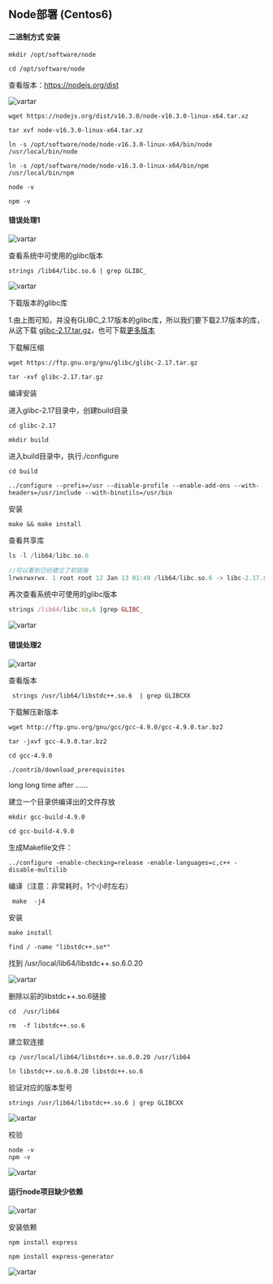 ## Node部署 (Centos6)

#### 二进制方式 安装

```
mkdir /opt/software/node

cd /opt/software/node
```

查看版本：https://nodejs.org/dist

![vartar](node-pic/image-20210621115310475.png)

```
wget https://nodejs.org/dist/v16.3.0/node-v16.3.0-linux-x64.tar.xz   

tar xvf node-v16.3.0-linux-x64.tar.xz

ln -s /opt/software/node/node-v16.3.0-linux-x64/bin/node /usr/local/bin/node

ln -s /opt/software/node/node-v16.3.0-linux-x64/bin/npm /usr/local/bin/npm

node -v

npm -v
```



#### 错误处理1

![vartar](node-pic/image-20210621135308799.png)

查看系统中可使用的glibc版本

```
strings /lib64/libc.so.6 | grep GLIBC_

```

![vartar](node-pic/image-20210621153441646.png)



下载版本的glibc库

1.由上图可知，并没有GLIBC_2.17版本的glibc库，所以我们要下载2.17版本的库，从这下载 [glibc-2.17.tar.gz](https://ftp.gnu.org/gnu/glibc/glibc-2.17.tar.gz)，也可下载[更多版本](https://ftp.gnu.org/gnu/glibc/) 

下载解压缩

```
wget https://ftp.gnu.org/gnu/glibc/glibc-2.17.tar.gz

tar -xvf glibc-2.17.tar.gz
```

编译安装

进入glibc-2.17目录中，创建build目录

```
cd glibc-2.17 

mkdir build
```

进入build目录中，执行./configure

```
cd build

../configure --prefix=/usr --disable-profile --enable-add-ons --with-headers=/usr/include --with-binutils=/usr/bin

```


安装

```
make && make install
```

查看共享库

```rust
ls -l /lib64/libc.so.6

//可以看到已经建立了软链接
lrwxrwxrwx. 1 root root 12 Jan 13 01:49 /lib64/libc.so.6 -> libc-2.17.so
```

再次查看系统中可使用的glibc版本

```ruby
strings /lib64/libc.so.6 |grep GLIBC_
```

![vartar](node-pic/image-20210621154116522.png)



#### 错误处理2

![vartar](node-pic/image-20210621154533500.png)

查看版本

```
 strings /usr/lib64/libstdc++.so.6  | grep GLIBCXX
```



下载解压新版本

```
wget http://ftp.gnu.org/gnu/gcc/gcc-4.9.0/gcc-4.9.0.tar.bz2

tar -jxvf gcc-4.9.0.tar.bz2

cd gcc-4.9.0

./contrib/download_prerequisites
```

long long time after ......

建立一个目录供编译出的文件存放

```
mkdir gcc-build-4.9.0

cd gcc-build-4.9.0
```

生成Makefile文件：

```
../configure -enable-checking=release -enable-languages=c,c++ -disable-multilib
```

 编译（注意：非常耗时，1个小时左右）

```
 make  -j4
```

安装

```
make install
```



```
find / -name "libstdc++.so*"
```

找到 /usr/local/lib64/libstdc++.so.6.0.20

![vartar](node-pic/image-20210622011920822.png)

删除以前的libstdc++.so.6链接

```
cd  /usr/lib64 

rm  -f libstdc++.so.6
```

建立软连接 

```
cp /usr/local/lib64/libstdc++.so.6.0.20 /usr/lib64

ln libstdc++.so.6.0.20 libstdc++.so.6 
```

验证对应的版本型号

```
strings /usr/lib64/libstdc++.so.6 | grep GLIBCXX
```

![vartar](node-pic/image-20210622012354009.png)

校验

```
node -v
npm -v
```

![vartar](node-pic/image-20210622004240074.png)



#### 运行node项目缺少依赖

![vartar](node-pic/image-20210622112234717.png)



安装依赖

```
npm install express

npm install express-generator
```

![vartar](node-pic/image-20210622112139162.png)





